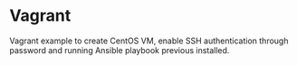 # Vagrant
Vagrant example to create CentOS VM, enable SSH authentication through password and running Ansible playbook previous installed.
